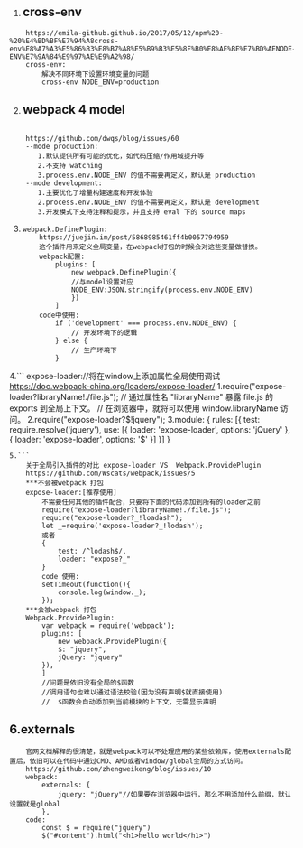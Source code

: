 1. ## cross-env
```
    https://emila-github.github.io/2017/05/12/npm%20-%20%E4%BD%BF%E7%94%A8cross-env%E8%A7%A3%E5%86%B3%E8%B7%A8%E5%B9%B3%E5%8F%B0%E8%AE%BE%E7%BD%AENODE-ENV%E7%9A%84%E9%97%AE%E9%A2%98/
    cross-env:
        解决不同环境下设置环境变量的问题
        cross-env NODE_ENV=production
```
2. ## webpack 4 model
```
  
    https://github.com/dwqs/blog/issues/60
    --mode production:
       1.默认提供所有可能的优化，如代码压缩/作用域提升等
       2.不支持 watching
       3.process.env.NODE_ENV 的值不需要再定义，默认是 production 
    --mode development:
       1.主要优化了增量构建速度和开发体验
       2.process.env.NODE_ENV 的值不需要再定义，默认是 development
       3.开发模式下支持注释和提示，并且支持 eval 下的 source maps
```
3.  ```
    webpack.DefinePlugin:
        https://juejin.im/post/5868985461ff4b0057794959
        这个插件用来定义全局变量，在webpack打包的时候会对这些变量做替换。
        webpack配置:
            plugins: [
                new webpack.DefinePlugin({
                //与model设置对应
                NODE_ENV:JSON.stringify(process.env.NODE_ENV)
                })
            ]
        code中使用:
            if ('development' === process.env.NODE_ENV) {
                // 开发环境下的逻辑
            } else {
                // 生产环境下
            } 
    ```
4.```
    expose-loader://将在window上添加属性全局使用调试 
        https://doc.webpack-china.org/loaders/expose-loader/
        1.require("expose-loader?libraryName!./file.js");
            // 通过属性名 "libraryName" 暴露 file.js 的 exports 到全局上下文。
            // 在浏览器中，就将可以使用 window.libraryName 访问。
        2.require("expose-loader?$!jquery");
        3.module: {
            rules: [{
                    test: require.resolve('jquery'),
                    use: [{
                        loader: 'expose-loader',
                        options: 'jQuery'
                    },{
                        loader: 'expose-loader',
                        options: '$'
                    }]
                }]
            }
```
5.```
    关于全局引入插件的对比 expose-loader VS  Webpack.ProvidePlugin
    https://github.com/Wscats/webpack/issues/5
    ***不会被webpack 打包
    expose-loader:[推荐使用]
        不需要任何其他的插件配合，只要将下面的代码添加到所有的loader之前
        require("expose-loader?libraryName!./file.js");
        require("expose-loader?_!loadash");
        let _=require('expose-loader?_!lodash');
        或者
        {
            test: /^lodash$/,
            loader: "expose?_"
        }
        code 使用:
        setTimeout(function(){
            console.log(window._);
        }); 
    ***会被webpack 打包
    Webpack.ProvidePlugin:
        var webpack = require('webpack');
        plugins: [
            new webpack.ProvidePlugin({
            $: "jquery",
            jQuery: "jquery"
        }),
        ]
        //问题是依旧没有全局的$函数
        //调用语句也难以通过语法校验(因为没有声明$就直接使用)
        //  $函数会自动添加到当前模块的上下文，无需显示声明
```
## 6.externals
```
    官网文档解释的很清楚，就是webpack可以不处理应用的某些依赖库，使用externals配置后，依旧可以在代码中通过CMD、AMD或者window/global全局的方式访问。
    https://github.com/zhengweikeng/blog/issues/10
    webpack:
        externals: {
            jquery: "jQuery"//如果要在浏览器中运行，那么不用添加什么前缀，默认设置就是global
        },
    code:
        const $ = require("jquery")
        $("#content").html("<h1>hello world</h1>")
```



